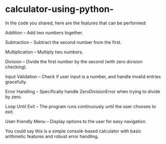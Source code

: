 # calculator-using-python-
In the code you shared, here are the features that can be performed:

Addition – Add two numbers together.

Subtraction – Subtract the second number from the first.

Multiplication – Multiply two numbers.

Division – Divide the first number by the second (with zero division checking).

Input Validation – Check if user input is a number, and handle invalid entries gracefully.

Error Handling – Specifically handle ZeroDivisionError when trying to divide by zero.

Loop Until Exit – The program runs continuously until the user chooses to exit.

User-friendly Menu – Display options to the user for easy navigation.

You could say this is a simple console-based calculator with basic arithmetic features and robust error handling.

